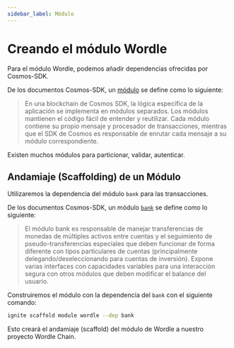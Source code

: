 ```yaml
---
sidebar_label: Módulo
---
```


# Creando el módulo Wordle

Para el módulo Wordle, podemos añadir dependencias ofrecidas por Cosmos-SDK.

De los documentos Cosmos-SDK, un [módulo](https://docs.ignite.com/guide/nameservice#cosmos-sdk-modules) se define como lo siguiente:

> En una blockchain de Cosmos SDK, la lógica específica de la aplicación se implementa en módulos separados. Los módulos mantienen el código fácil de entender y reutilizar. Cada módulo contiene su propio mensaje y procesador de transacciones, mientras que el SDK de Cosmos es responsable de enrutar cada mensaje a su módulo correspondiente.

Existen muchos módulos para particionar, validar, autenticar.

## Andamiaje (Scaffolding) de un Módulo

Utilizaremos la dependencia del módulo `bank` para las transacciones.

De los documentos Cosmos-SDK, un módulo [`bank`](https://docs.cosmos.network/master/modules/bank/) se define como lo siguiente:

> El módulo bank es responsable de manejar transferencias de monedas de múltiples activos entre cuentas y el seguimiento de pseudo-transferencias especiales que deben funcionar de forma diferente con tipos particulares de cuentas (principalmente delegando/deseleccionando para cuentas de inversión). Expone varias interfaces con capacidades variables para una interacción segura con otros módulos que deben modificar el balance del usuario.

Construiremos el módulo con la dependencia del `bank` con el siguiente comando:

```sh
ignite scaffold module wordle --dep bank
```

Esto creará el andamiaje (scaffold) del módulo de Wordle a nuestro proyecto Wordle Chain.
